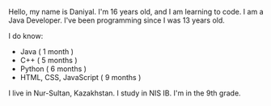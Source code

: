 Hello, my name is Daniyal. I'm 16 years old, and I am learning to code.
I am a Java Developer. I've been programming since I was 13 years old.

I do know:
- Java ( 1 month )
- C++ ( 5 months )
- Python ( 6 months )
- HTML, CSS, JavaScript ( 9 months )

I live in Nur-Sultan, Kazakhstan.
I study in NIS IB. I'm in the 9th grade.
